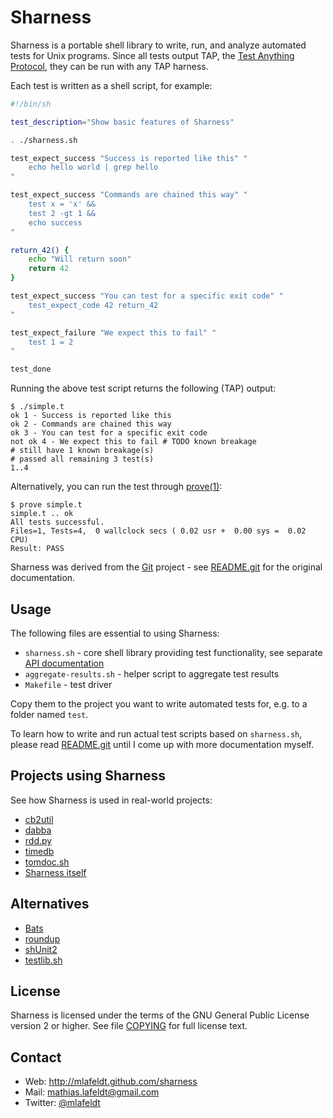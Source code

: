Sharness
========

Sharness is a portable shell library to write, run, and analyze automated tests
for Unix programs. Since all tests output TAP, the [Test Anything Protocol], they
can be run with any TAP harness.

Each test is written as a shell script, for example:

```sh
#!/bin/sh

test_description="Show basic features of Sharness"

. ./sharness.sh

test_expect_success "Success is reported like this" "
    echo hello world | grep hello
"

test_expect_success "Commands are chained this way" "
    test x = 'x' &&
    test 2 -gt 1 &&
    echo success
"

return_42() {
    echo "Will return soon"
    return 42
}

test_expect_success "You can test for a specific exit code" "
    test_expect_code 42 return_42
"

test_expect_failure "We expect this to fail" "
    test 1 = 2
"

test_done
```

Running the above test script returns the following (TAP) output:

    $ ./simple.t
    ok 1 - Success is reported like this
    ok 2 - Commands are chained this way
    ok 3 - You can test for a specific exit code
    not ok 4 - We expect this to fail # TODO known breakage
    # still have 1 known breakage(s)
    # passed all remaining 3 test(s)
    1..4

Alternatively, you can run the test through [prove(1)]:

    $ prove simple.t
    simple.t .. ok
    All tests successful.
    Files=1, Tests=4,  0 wallclock secs ( 0.02 usr +  0.00 sys =  0.02 CPU)
    Result: PASS

Sharness was derived from the [Git] project - see [README.git] for the original
documentation.


Usage
-----

The following files are essential to using Sharness:

* `sharness.sh` - core shell library providing test functionality, see separate
   [API documentation]
* `aggregate-results.sh` - helper script to aggregate test results
* `Makefile` - test driver

Copy them to the project you want to write automated tests for, e.g. to a folder
named `test`.

To learn how to write and run actual test scripts based on `sharness.sh`, please
read [README.git] until I come up with more documentation myself.


Projects using Sharness
-----------------------

See how Sharness is used in real-world projects:

* [cb2util](https://github.com/mlafeldt/cb2util/tree/master/test)
* [dabba](https://github.com/eroullit/dabba)
* [rdd.py](https://github.com/mlafeldt/rdd.py/tree/master/test/integration)
* [timedb](http://git.cryptoism.org/cgit.cgi/timedb.git)
* [tomdoc.sh](https://github.com/mlafeldt/tomdoc.sh/tree/master/test)
* [Sharness itself](https://github.com/mlafeldt/sharness/blob/master/test)


Alternatives
------------

* [Bats](https://github.com/sstephenson/bats)
* [roundup](https://github.com/bmizerany/roundup)
* [shUnit2](https://code.google.com/p/shunit2/)
* [testlib.sh](https://gist.github.com/3877539)


License
-------

Sharness is licensed under the terms of the GNU General Public License version
2 or higher. See file [COPYING] for full license text.


Contact
-------

* Web: <http://mlafeldt.github.com/sharness>
* Mail: <mathias.lafeldt@gmail.com>
* Twitter: [@mlafeldt](https://twitter.com/mlafeldt)


[API documentation]: https://github.com/mlafeldt/sharness/blob/master/API.md
[COPYING]: https://github.com/mlafeldt/sharness/blob/master/COPYING
[Git]: http://git-scm.com/
[README.git]: https://github.com/mlafeldt/sharness/blob/master/README.git
[Test Anything Protocol]: http://testanything.org/
[prove(1)]: http://linux.die.net/man/1/prove
